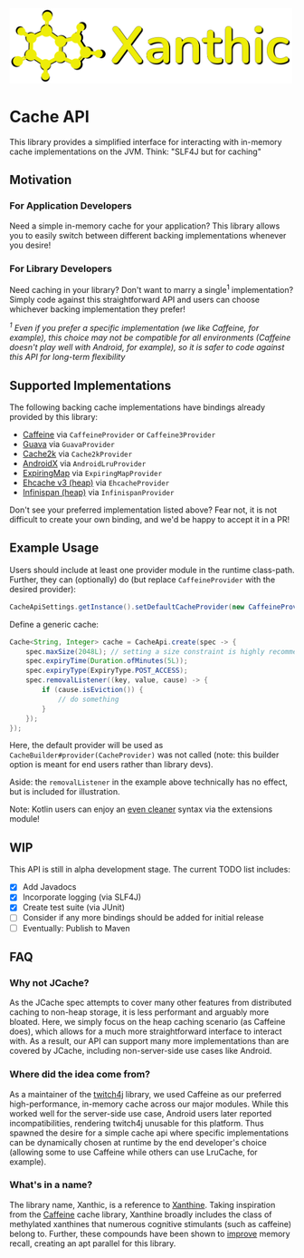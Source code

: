 <img src=".github/logo.png?raw=true" alt="Xanthic logo" width="500" />

# Cache API

This library provides a simplified interface for interacting with in-memory cache implementations on the JVM.
Think: "SLF4J but for caching"

## Motivation

### For Application Developers

Need a simple in-memory cache for your application?
This library allows you to easily switch between different backing implementations whenever you desire!

### For Library Developers

Need caching in your library? Don't want to marry a single<sup>1</sup> implementation?
Simply code against this straightforward API and users can choose whichever backing implementation they prefer!

*<sup>1</sup> Even if you prefer a specific implementation (we like Caffeine, for example), this choice may not be compatible for all environments (Caffeine doesn't play well with Android, for
example), so it is safer to code against this API for long-term flexibility*

## Supported Implementations

The following backing cache implementations have bindings already provided by this library:

* [Caffeine](https://github.com/ben-manes/caffeine/wiki) via `CaffeineProvider` or `Caffeine3Provider`
* [Guava](https://github.com/google/guava/wiki/CachesExplained) via `GuavaProvider`
* [Cache2k](https://cache2k.org) via `Cache2kProvider`
* [AndroidX](https://developer.android.com/reference/androidx/collection/LruCache) via `AndroidLruProvider`
* [ExpiringMap](https://github.com/jhalterman/expiringmap#expiringmap) via `ExpiringMapProvider`
* [Ehcache v3 (heap)](https://www.ehcache.org/documentation/3.0/index.html) via `EhcacheProvider`
* [Infinispan (heap)](https://infinispan.org/documentation/) via `InfinispanProvider`

Don't see your preferred implementation listed above?
Fear not, it is not difficult to create your own binding, and we'd be happy to accept it in a PR!

## Example Usage

Users should include at least one provider module in the runtime class-path.
Further, they can (optionally) do (but replace `CaffeineProvider` with the desired provider):

```java
CacheApiSettings.getInstance().setDefaultCacheProvider(new CaffeineProvider());
```

Define a generic cache:

```java
Cache<String, Integer> cache = CacheApi.create(spec -> {
	spec.maxSize(2048L); // setting a size constraint is highly recommended
	spec.expiryTime(Duration.ofMinutes(5L));
	spec.expiryType(ExpiryType.POST_ACCESS);
	spec.removalListener((key, value, cause) -> {
		if (cause.isEviction()) {
			// do something
		}
	});
});
```

Here, the default provider will be used as `CacheBuilder#provider(CacheProvider)` was not called (note: this builder option is meant for end users rather than library devs).

Aside: the `removalListener` in the example above technically has no effect, but is included for illustration.

Note: Kotlin users can enjoy an [even cleaner](kotlin/src/test/kotlin/io/github/xanthic/cache/ktx/KotlinTest.kt) syntax via the extensions module!

## WIP

This API is still in alpha development stage. The current TODO list includes:

- [x] Add Javadocs
- [x] Incorporate logging (via SLF4J)
- [x] Create test suite (via JUnit)
- [ ] Consider if any more bindings should be added for initial release
- [ ] Eventually: Publish to Maven

## FAQ

### Why not JCache?

As the JCache spec attempts to cover many other features from distributed caching to non-heap storage, it is less performant and arguably more bloated.
Here, we simply focus on the heap caching scenario (as Caffeine does), which allows for a much more straightforward interface to interact with.
As a result, our API can support many more implementations than are covered by JCache, including non-server-side use cases like Android.

### Where did the idea come from?

As a maintainer of the [twitch4j](https://github.com/twitch4j/twitch4j) library, we used Caffeine as our preferred high-performance, in-memory cache across our major modules.
While this worked well for the server-side use case, Android users later reported incompatibilities, rendering twitch4j unusable for this platform.
Thus spawned the desire for a simple cache api where specific implementations can be dynamically chosen at runtime by the end developer's choice
(allowing some to use Caffeine while others can use LruCache, for example).

### What's in a name?

The library name, Xanthic, is a reference to [Xanthine](https://en.wikipedia.org/wiki/Xanthine).
Taking inspiration from the [Caffeine](https://github.com/ben-manes/caffeine/wiki) cache library, Xanthine broadly includes the class of methylated xanthines that numerous cognitive stimulants (such as caffeine) belong to.
Further, these compounds have been shown to [improve](https://doi.org/10.1002/hup.218) memory recall, creating an apt parallel for this library.
